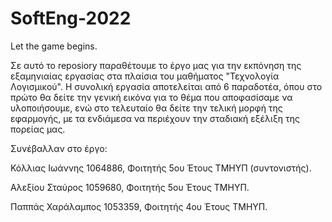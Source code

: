 # SoftEng-2022

Let the game begins.

Σε αυτό το reposiory παραθέτουμε το έργο μας για την εκπόνηση της εξαμηνιαίας εργασίας στα πλαίσια του μαθήματος "Τεχνολογία Λογισμικού". Η συνολική εργασία αποτελείται από 6 παραδοτέα, όπου στο πρώτο θα δείτε την γενική εικόνα για το θέμα που αποφασίσαμε να υλοποιήσουμε, ενώ στο τελευταίο θα δείτε την τελική μορφή της εφαρμογής, με τα ενδιάμεσα να περιέχουν την σταδιακή εξέλιξη της πορείας μας.


Συνέβαλλαν στο έργο:

Κόλλιας Ιωάννης 1064886, Φοιτητής 5ου Έτους ΤΜΗΥΠ (συντονιστής). 

Αλεξίου Σταύρος 1059680, Φοιτητής 5ου Έτους ΤΜΗΥΠ.

Παππάς Χαράλαμπος 1053359, Φοιτητής 4ου Έτους ΤΜΗΥΠ. 
